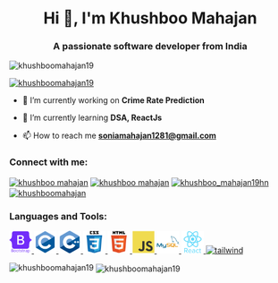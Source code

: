 <h1 align="center">Hi 👋, I'm Khushboo Mahajan</h1>
<h3 align="center">A passionate software developer from India</h3>

<p align="left"> <img src="https://komarev.com/ghpvc/?username=khushboomahajan19&label=Profile%20views&color=0e75b6&style=flat" alt="khushboomahajan19" /> </p>

<p align="left"> <a href="https://github.com/ryo-ma/github-profile-trophy"><img src="https://github-profile-trophy.vercel.app/?username=khushboomahajan19" alt="khushboomahajan19" /></a> </p>

- 🔭 I’m currently working on **Crime Rate Prediction**

- 🌱 I’m currently learning **DSA, ReactJs**

- 📫 How to reach me **soniamahajan1281@gmail.com**

<h3 align="left">Connect with me:</h3>
<p align="left">
<a href="https://linkedin.com/in/khushboo mahajan" target="blank"><img align="center" src="https://raw.githubusercontent.com/rahuldkjain/github-profile-readme-generator/master/src/images/icons/Social/linked-in-alt.svg" alt="khushboo mahajan" height="30" width="40" /></a>
<a href="https://www.hackerrank.com/khushboo mahajan" target="blank"><img align="center" src="https://raw.githubusercontent.com/rahuldkjain/github-profile-readme-generator/master/src/images/icons/Social/hackerrank.svg" alt="khushboo mahajan" height="30" width="40" /></a>
<a href="https://www.leetcode.com/khushboo_mahajan19hn" target="blank"><img align="center" src="https://raw.githubusercontent.com/rahuldkjain/github-profile-readme-generator/master/src/images/icons/Social/leet-code.svg" alt="khushboo_mahajan19hn" height="30" width="40" /></a>
<a href="https://auth.geeksforgeeks.org/user/khushboomahajan" target="blank"><img align="center" src="https://raw.githubusercontent.com/rahuldkjain/github-profile-readme-generator/master/src/images/icons/Social/geeks-for-geeks.svg" alt="khushboomahajan" height="30" width="40" /></a>
</p>

<h3 align="left">Languages and Tools:</h3>
<p align="left"> <a href="https://getbootstrap.com" target="_blank" rel="noreferrer"> <img src="https://raw.githubusercontent.com/devicons/devicon/master/icons/bootstrap/bootstrap-plain-wordmark.svg" alt="bootstrap" width="40" height="40"/> </a> <a href="https://www.cprogramming.com/" target="_blank" rel="noreferrer"> <img src="https://raw.githubusercontent.com/devicons/devicon/master/icons/c/c-original.svg" alt="c" width="40" height="40"/> </a> <a href="https://www.w3schools.com/cpp/" target="_blank" rel="noreferrer"> <img src="https://raw.githubusercontent.com/devicons/devicon/master/icons/cplusplus/cplusplus-original.svg" alt="cplusplus" width="40" height="40"/> </a> <a href="https://www.w3schools.com/css/" target="_blank" rel="noreferrer"> <img src="https://raw.githubusercontent.com/devicons/devicon/master/icons/css3/css3-original-wordmark.svg" alt="css3" width="40" height="40"/> </a> <a href="https://www.w3.org/html/" target="_blank" rel="noreferrer"> <img src="https://raw.githubusercontent.com/devicons/devicon/master/icons/html5/html5-original-wordmark.svg" alt="html5" width="40" height="40"/> </a> <a href="https://developer.mozilla.org/en-US/docs/Web/JavaScript" target="_blank" rel="noreferrer"> <img src="https://raw.githubusercontent.com/devicons/devicon/master/icons/javascript/javascript-original.svg" alt="javascript" width="40" height="40"/> </a> <a href="https://www.mysql.com/" target="_blank" rel="noreferrer"> <img src="https://raw.githubusercontent.com/devicons/devicon/master/icons/mysql/mysql-original-wordmark.svg" alt="mysql" width="40" height="40"/> </a> <a href="https://reactjs.org/" target="_blank" rel="noreferrer"> <img src="https://raw.githubusercontent.com/devicons/devicon/master/icons/react/react-original-wordmark.svg" alt="react" width="40" height="40"/> </a> <a href="https://tailwindcss.com/" target="_blank" rel="noreferrer"> <img src="https://www.vectorlogo.zone/logos/tailwindcss/tailwindcss-icon.svg" alt="tailwind" width="40" height="40"/> </a> </p>

<p><img align="left" src="https://github-readme-stats.vercel.app/api/top-langs?username=khushboomahajan19&show_icons=true&locale=en&layout=compact" alt="khushboomahajan19" /></p>

<p>&nbsp;<img align="center" src="https://github-readme-stats.vercel.app/api?username=khushboomahajan19&show_icons=true&locale=en" alt="khushboomahajan19" /></p>
